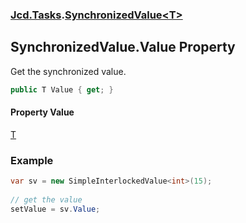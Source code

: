 ### [Jcd.Tasks](Jcd.Tasks.md 'Jcd.Tasks').[SynchronizedValue&lt;T&gt;](Jcd.Tasks.SynchronizedValue_T_.md 'Jcd.Tasks.SynchronizedValue<T>')

## SynchronizedValue<T>.Value Property

Get the synchronized value.

```csharp
public T Value { get; }
```

#### Property Value
[T](Jcd.Tasks.SynchronizedValue_T_.md#Jcd.Tasks.SynchronizedValue_T_.T 'Jcd.Tasks.SynchronizedValue<T>.T')

### Example
  
```csharp  
var sv = new SimpleInterlockedValue<int>(15);  
  
// get the value  
setValue = sv.Value;  
```